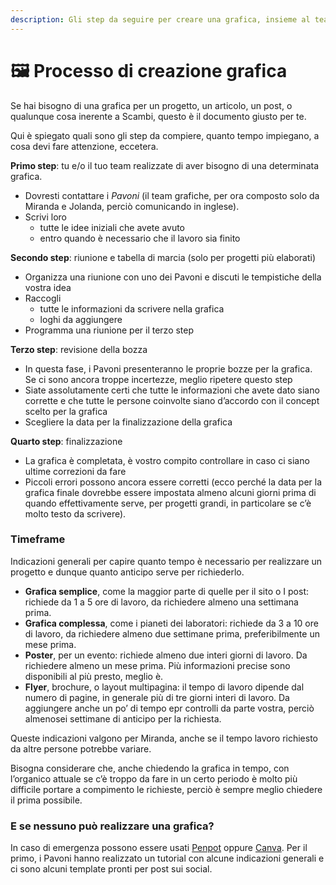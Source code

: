 ```yaml
---
description: Gli step da seguire per creare una grafica, insieme al team Pavoni
---
```


# 🖼 Processo di creazione grafica

Se hai bisogno di una grafica per un progetto, un articolo, un post, o qualunque cosa inerente a Scambi, questo è il documento giusto per te.

Qui è spiegato quali sono gli step da compiere, quanto tempo impiegano, a cosa devi fare attenzione, eccetera.

**Primo step**: tu e/o il tuo team realizzate di aver bisogno di una determinata grafica.

* Dovresti contattare i _Pavoni_ (il team grafiche, per ora composto solo da Miranda e Jolanda, perciò comunicando in inglese).
* Scrivi loro
  * tutte le idee iniziali che avete avuto
  * entro quando è necessario che il lavoro sia finito

**Secondo step**: riunione e tabella di marcia (solo per progetti più elaborati)

* Organizza una riunione con uno dei Pavoni e discuti le tempistiche della vostra idea
* Raccogli
  * tutte le informazioni da scrivere nella grafica
  * loghi da aggiungere
* Programma una riunione per il terzo step

**Terzo step**: revisione della bozza

* In questa fase, i Pavoni presenteranno le proprie bozze per la grafica. Se ci sono ancora troppe incertezze, meglio ripetere questo step
* Siate assolutamente certi che tutte le informazioni che avete dato siano corrette e che tutte le persone coinvolte siano d’accordo con il concept scelto per la grafica
* Scegliere la data per la finalizzazione della grafica

**Quarto step**: finalizzazione

* La grafica è completata, è vostro compito controllare in caso ci siano ultime correzioni da fare
* Piccoli errori possono ancora essere corretti (ecco perché la data per la grafica finale dovrebbe essere impostata almeno alcuni giorni prima di quando effettivamente serve, per progetti grandi, in particolare se c’è molto testo da scrivere).

### Timeframe

Indicazioni generali per capire quanto tempo è necessario per realizzare un progetto e dunque quanto anticipo serve per richiederlo.

* **Grafica semplice**, come la maggior parte di quelle per il sito o I post: richiede da 1 a 5 ore di lavoro, da richiedere almeno una settimana prima.
* **Grafica complessa**, come i pianeti dei laboratori: richiede da 3 a 10 ore di lavoro, da richiedere almeno due settimane prima, preferibilmente un mese prima.
* **Poster**, per un evento: richiede almeno due interi giorni di lavoro. Da richiedere almeno un mese prima. Più informazioni precise sono disponibili al più presto, meglio è.
* **Flyer**, brochure, o layout multipagina: il tempo di lavoro dipende dal numero di pagine, in generale più di tre giorni interi di lavoro. Da aggiungere anche un po’ di tempo epr controlli da parte vostra, perciò almenosei settimane di anticipo per la richiesta.

Queste indicazioni valgono per Miranda, anche se il tempo lavoro richiesto da altre persone potrebbe variare.

Bisogna considerare che, anche chiedendo la grafica in tempo, con l’organico attuale se c’è troppo da fare in un certo periodo è molto più difficile portare a compimento le richieste, perciò è sempre meglio chiedere il prima possibile.

### E se nessuno può realizzare una grafica?

In caso di emergenza possono essere usati [Penpot](https://design.penpot.app/) oppure [Canva](https://www.canva.com/). Per il primo, i Pavoni hanno realizzato un tutorial con alcune indicazioni generali e ci sono alcuni template pronti per post sui social.
